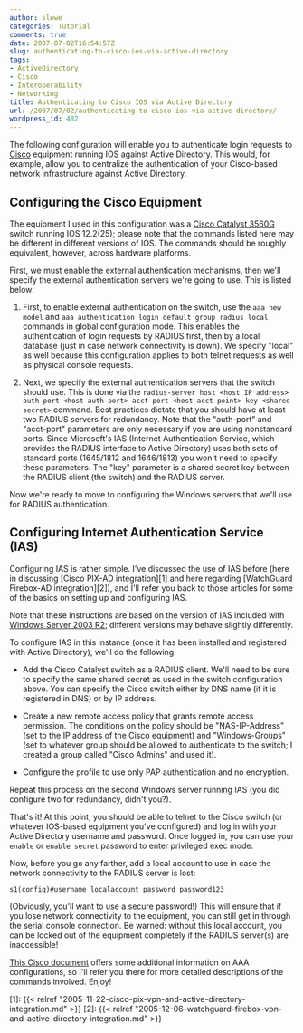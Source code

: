 ```yaml
---
author: slowe
categories: Tutorial
comments: true
date: 2007-07-02T16:54:57Z
slug: authenticating-to-cisco-ios-via-active-directory
tags:
- ActiveDirectory
- Cisco
- Interoperability
- Networking
title: Authenticating to Cisco IOS via Active Directory
url: /2007/07/02/authenticating-to-cisco-ios-via-active-directory/
wordpress_id: 482
---
```


The following configuration will enable you to authenticate login requests to [Cisco](http://www.cisco.com/) equipment running IOS against Active Directory. This would, for example, allow you to centralize the authentication of your Cisco-based network infrastructure against Active Directory.

## Configuring the Cisco Equipment

The equipment I used in this configuration was a [Cisco Catalyst 3560G](http://www.cisco.com/en/US/products/hw/switches/ps5528/index.html) switch running IOS 12.2(25); please note that the commands listed here may be different in different versions of IOS. The commands should be roughly equivalent, however, across hardware platforms.

First, we must enable the external authentication mechanisms, then we'll specify the external authentication servers we're going to use. This is listed below:

1. First, to enable external authentication on the switch, use the `aaa new model` and `aaa authentication login default group radius local` commands in global configuration mode. This enables the authentication of login requests by RADIUS first, then by a local database (just in case network connectivity is down). We specify "local" as well because this configuration applies to both telnet requests as well as physical console requests.

2. Next, we specify the external authentication servers that the switch should use. This is done via the `radius-server host <host IP address> auth-port <host auth-port> acct-port <host acct-point> key <shared secret>` command.  Best practices dictate that you should have at least two RADIUS servers for redundancy. Note that the "auth-port" and "acct-port" parameters are only necessary if you are using nonstandard ports. Since Microsoft's IAS (Internet Authentication Service, which provides the RADIUS interface to Active Directory) uses both sets of standard ports (1645/1812 and 1646/1813) you won't need to specify these parameters. The "key" parameter is a shared secret key between the RADIUS client (the switch) and the RADIUS server.

Now we're ready to move to configuring the Windows servers that we'll use for RADIUS authentication.

## Configuring Internet Authentication Service (IAS)

Configuring IAS is rather simple. I've discussed the use of IAS before (here in discussing [Cisco PIX-AD integration][1] and here regarding [WatchGuard Firebox-AD integration][2]), and I'll refer you back to those articles for some of the basics on setting up and configuring IAS.

Note that these instructions are based on the version of IAS included with [Windows Server 2003 R2](http://www.microsoft.com/windowsserver/default.mspx); different versions may behave slightly differently.

To configure IAS in this instance (once it has been installed and registered with Active Directory), we'll do the following:

* Add the Cisco Catalyst switch as a RADIUS client. We'll need to be sure to specify the same shared secret as used in the switch configuration above. You can specify the Cisco switch either by DNS name (if it is registered in DNS) or by IP address.

* Create a new remote access policy that grants remote access permission. The conditions on the policy should be "NAS-IP-Address" (set to the IP address of the Cisco equipment) and "Windows-Groups" (set to whatever group should be allowed to authenticate to the switch; I created a group called "Cisco Admins" and used it).

* Configure the profile to use only PAP authentication and no encryption.

Repeat this process on the second Windows server running IAS (you did configure two for redundancy, didn't you?).

That's it! At this point, you should be able to telnet to the Cisco switch (or whatever IOS-based equipment you've configured) and log in with your Active Directory username and password. Once logged in, you can use your `enable` or `enable secret` password to enter privileged exec mode.

Now, before you go any farther, add a local account to use in case the network connectivity to the RADIUS server is lost:

```text
s1(config)#username localaccount password password123
```

(Obviously, you'll want to use a secure password!) This will ensure that if you lose network connectivity to the equipment, you can still get in through the serial console connection. Be warned: without this local account, you can be locked out of the equipment completely if the RADIUS server(s) are inaccessible!

[This Cisco document](http://www.cisco.com/en/US/tech/tk59/technologies_tech_note09186a0080093c81.shtml) offers some additional information on AAA configurations, so I'll refer you there for more detailed descriptions of the commands involved. Enjoy!

[1]: {{< relref "2005-11-22-cisco-pix-vpn-and-active-directory-integration.md" >}}
[2]: {{< relref "2005-12-06-watchguard-firebox-vpn-and-active-directory-integration.md" >}}
